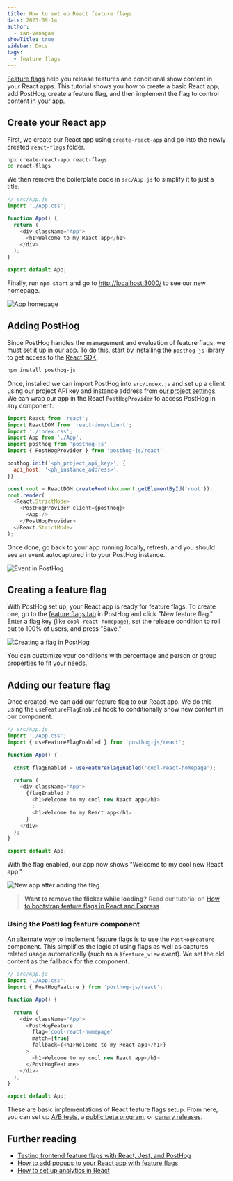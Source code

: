 ```yaml
---
title: How to set up React feature flags
date: 2023-09-14
author:
  - ian-vanagas
showTitle: true
sidebar: Docs
tags:
  - feature flags
---
```


[Feature flags](/docs/feature-flags) help you release features and conditional show content in your React apps. This tutorial shows you how to create a basic React app, add PostHog, create a feature flag, and then implement the flag to control content in your app.

## Create your React app

First, we create our React app using `create-react-app` and go into the newly created `react-flags` folder.

```bash
npx create-react-app react-flags
cd react-flags
```

We then remove the boilerplate code in `src/App.js` to simplify it to just a title.

```js
// src/App.js
import './App.css';

function App() {
  return (
    <div className="App">
      <h1>Welcome to my React app</h1>
    </div>
  );
}

export default App;
```

Finally, run `npm start` and go to [http://localhost:3000/](http://localhost:3000/) to see our new homepage.

![App homepage](https://res.cloudinary.com/dmukukwp6/image/upload/v1710055416/posthog.com/contents/images/tutorials/react-feature-flags/app.png)

## Adding PostHog

Since PostHog handles the management and evaluation of feature flags, we must set it up in our app. To do this, start by installing the `posthog-js` library to get access to the [React SDK](/docs/libraries/react).

```bash
npm install posthog-js
```

Once, installed we can import PostHog into `src/index.js` and set up a client using our project API key and instance address from [our project settings](https://app.posthog.com/project/settings). We can wrap our app in the React `PostHogProvider` to access PostHog in any component.

```js
import React from 'react';
import ReactDOM from 'react-dom/client';
import './index.css';
import App from './App';
import posthog from 'posthog-js'
import { PostHogProvider } from 'posthog-js/react'

posthog.init('<ph_project_api_key>', {
  api_host: '<ph_instance_address>',
})

const root = ReactDOM.createRoot(document.getElementById('root'));
root.render(
  <React.StrictMode>
    <PostHogProvider client={posthog}>
      <App />
    </PostHogProvider>
  </React.StrictMode>
);
```

Once done, go back to your app running locally, refresh, and you should see an event autocaptured into your PostHog instance.

![Event in PostHog](https://res.cloudinary.com/dmukukwp6/image/upload/v1710055416/posthog.com/contents/images/tutorials/react-feature-flags/event.png)

## Creating a feature flag

With PostHog set up, your React app is ready for feature flags. To create one, go to the [feature flags tab](https://app.posthog.com/feature_flags) in PostHog and click "New feature flag." Enter a flag key (like `cool-react-homepage`), set the release condition to roll out to 100% of users, and press "Save."

![Creating a flag in PostHog](https://res.cloudinary.com/dmukukwp6/image/upload/v1710055416/posthog.com/contents/images/tutorials/react-feature-flags/flag.png)

You can customize your conditions with percentage and person or group properties to fit your needs.

## Adding our feature flag

Once created, we can add our feature flag to our React app. We do this using the `useFeatureFlagEnabled` hook to conditionally show new content in our component.

```js
// src/App.js
import './App.css';
import { useFeatureFlagEnabled } from 'posthog-js/react';

function App() {
  
  const flagEnabled = useFeatureFlagEnabled('cool-react-homepage');

  return (
    <div className="App">
      {flagEnabled ? 
        <h1>Welcome to my cool new React app</h1> 
        : 
        <h1>Welcome to my React app</h1>
      }
    </div>
  );
}

export default App;
```

With the flag enabled, our app now shows "Welcome to my cool new React app."

![New app after adding the flag](https://res.cloudinary.com/dmukukwp6/image/upload/v1710055416/posthog.com/contents/images/tutorials/react-feature-flags/new-app.png)

> **Want to remove the flicker while loading?** Read our tutorial on [How to bootstrap feature flags in React and Express](/tutorials/bootstrap-feature-flags-react).

### Using the PostHog feature component

An alternate way to implement feature flags is to use the `PostHogFeature` component. This simplifies the logic of using flags as well as captures related usage automatically (such as a `$feature_view` event). We set the old content as the fallback for the component.

```js
// src/App.js
import './App.css';
import { PostHogFeature } from 'posthog-js/react';

function App() {
  
  return (
    <div className="App">
      <PostHogFeature 
        flag='cool-react-homepage' 
        match={true} 
        fallback={<h1>Welcome to my React app</h1>}
      >
        <h1>Welcome to my cool new React app</h1> 
      </PostHogFeature>
    </div>
  );
}

export default App;
```

These are basic implementations of React feature flags setup. From here, you can set up [A/B tests](/ab-testing), a [public beta program](/tutorials/public-beta-program), or [canary releases](/tutorials/canary-release).

## Further reading

- [Testing frontend feature flags with React, Jest, and PostHog](/tutorials/test-frontend-feature-flags)
- [How to add popups to your React app with feature flags](/tutorials/react-popups)
- [How to set up analytics in React](/tutorials/react-analytics)
